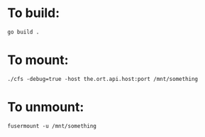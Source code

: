 # To build:

`go build . `

# To mount:

`./cfs -debug=true -host the.ort.api.host:port /mnt/something`

# To unmount:

`fusermount -u /mnt/something`
